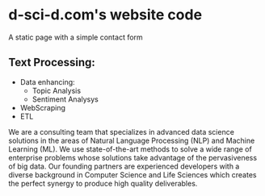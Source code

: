 # d-sci-d.com's website code
A static page with a simple contact form

## Text Processing:
- Data enhancing:
  - Topic Analysis
  - Sentiment Analysys
- WebScraping
- ETL



We are a consulting team that specializes in advanced data science solutions in the areas of Natural Language Processing (NLP) and Machine Learning (ML). We use state-of-the-art methods to solve a wide range of enterprise problems whose solutions take advantage of the pervasiveness of big data. Our founding partners are experienced developers with a diverse background in Computer Science and Life Sciences which creates the perfect synergy to produce high quality deliverables.
